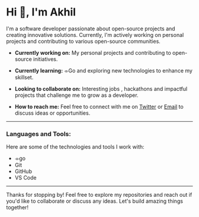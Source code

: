 # Hi 👋, I'm Akhil

I'm a software developer passionate about open-source projects and creating innovative solutions. Currently, I'm actively working on personal projects and contributing to various open-source communities.

- **Currently working on:** My personal projects and contributing to open-source initiatives.

- **Currently learning:** ⌯Go and exploring new technologies to enhance my skillset.

- **Looking to collaborate on:** Interesting jobs , hackathons and impactful projects that challenge me to grow as a developer.

- **How to reach me:** Feel free to connect with me on [Twitter](https://twitter.com/akhilsahuji) or [Email](akhilsahu.dev@gmail.com) to discuss ideas or opportunities.

---
### Languages and Tools:  
Here are some of the technologies and tools I work with:


- ⌯go
- Git
- GitHub
- VS Code

---

Thanks for stopping by! Feel free to explore my repositories and reach out if you'd like to collaborate or discuss any ideas. Let's build amazing things together!
